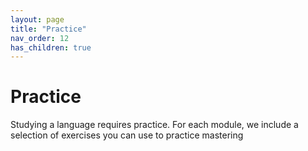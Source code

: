```yaml
---
layout: page
title: "Practice"
nav_order: 12
has_children: true
---
```


# Practice

Studying a language requires practice.  For each module, we include a selection of exercises you can use to practice mastering 